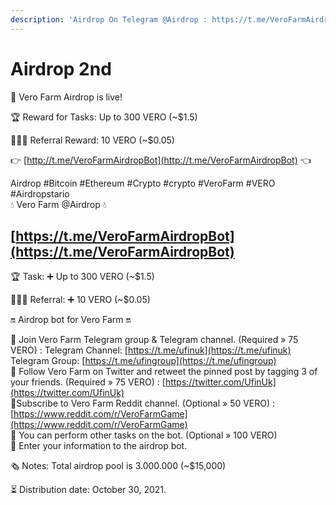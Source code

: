 ```yaml
---
description: 'Airdrop On Telegram @Airdrop : https://t.me/VeroFarmAirdropBot'
---
```


# Airdrop 2nd

📣 Vero Farm Airdrop is live!

🏆 Reward for Tasks: Up to 300 VERO \(~$1.5\)

👨‍👩‍👧 Referral Reward: 10 VERO \(~$0.05\)

👉 [http://t.me/VeroFarmAirdropBot](http://t.me/VeroFarmAirdropBot) 👈

Airdrop \#Bitcoin \#Ethereum \#Crypto \#crypto \#VeroFarm \#VERO \#Airdropstario  
💧 Vero Farm @Airdrop 💧

##  [https://t.me/VeroFarmAirdropBot](https://t.me/VeroFarmAirdropBot)

🏆 Task: ➕ Up to 300 VERO \(~$1.5\)

👨‍👩‍👧 Referral: ➕ 10 VERO \(~$0.05\)

🔛 Airdrop bot for Vero Farm 🔛

💠 Join Vero Farm Telegram group & Telegram channel. \(Required » 75 VERO\) : Telegram Channel: [https://t.me/ufinuk](https://t.me/ufinuk) Telegram Group: [https://t.me/ufingroup](https://t.me/ufingroup)  
💠 Follow Vero Farm on Twitter and retweet the pinned post by tagging 3 of your friends. \(Required » 75 VERO\) : [https://twitter.com/UfinUk](https://twitter.com/UfinUk)   
💠Subscribe to Vero Farm Reddit channel. \(Optional » 50 VERO\) : [https://www.reddit.com/r/VeroFarmGame](https://www.reddit.com/r/VeroFarmGame)  
💠 You can perform other tasks on the bot. \(Optional » 100 VERO\)   
💠 Enter your information to the airdrop bot.

🗞 Notes: Total airdrop pool is 3.000.000 \(~$15,000\)

⏳ Distribution date: October 30, 2021.

  


